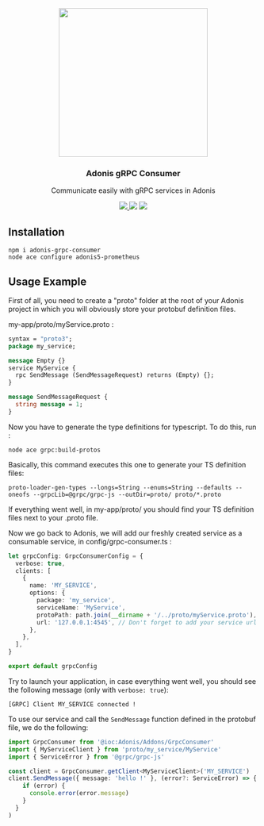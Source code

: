 <div align="center">
  <img src="https://i.imgur.com/iiuiVlq.png" width="300px" />  
  <br/>
  <h3>Adonis gRPC Consumer</h3>
  <p>Communicate easily with gRPC services in Adonis</p>
  <a href="https://www.npmjs.com/package/adonis-grpc-consumer">
    <img src="https://img.shields.io/npm/v/adonis-grpc-consumer.svg?style=for-the-badge&logo=npm" />
  </a>
  <img src="https://img.shields.io/npm/l/adonis-grpc-consumer?color=blueviolet&style=for-the-badge" />
  <img src="https://img.shields.io/badge/Typescript-294E80.svg?style=for-the-badge&logo=typescript" />
</div>

## Installation

```
npm i adonis-grpc-consumer
node ace configure adonis5-prometheus
```

## Usage Example

First of all, you need to create a "proto" folder at the root of your Adonis project in which you will obviously store your protobuf definition files.

my-app/proto/myService.proto :
```protobuf
syntax = "proto3";
package my_service;

message Empty {}
service MyService {
  rpc SendMessage (SendMessageRequest) returns (Empty) {};
}

message SendMessageRequest {
  string message = 1;
}
```

Now you have to generate the type definitions for typescript. To do this, run :
```
node ace grpc:build-protos
```
Basically, this command executes this one to generate your TS definition files: 
```
proto-loader-gen-types --longs=String --enums=String --defaults --oneofs --grpcLib=@grpc/grpc-js --outDir=proto/ proto/*.proto
```

If everything went well, in my-app/proto/ you should find your TS definition files next to your .proto file.

Now we go back to Adonis, we will add our freshly created service as a consumable service, in config/grpc-consumer.ts : 
```typescript
let grpcConfig: GrpcConsumerConfig = {
  verbose: true,
  clients: [
    {
      name: 'MY_SERVICE',
      options: {
        package: 'my_service',
        serviceName: 'MyService',
        protoPath: path.join(__dirname + '/../proto/myService.proto'),
        url: '127.0.0.1:4545', // Don't forget to add your service url here
      },
    },
  ],
}

export default grpcConfig
```

Try to launch your application, in case everything went well, you should see the following message (only with `verbose: true`):
```
[GRPC] Client MY_SERVICE connected !
```

To use our service and call the `SendMessage` function defined in the protobuf file, we do the following: 

```typescript
import GrpcConsumer from '@ioc:Adonis/Addons/GrpcConsumer'
import { MyServiceClient } from 'proto/my_service/MyService'
import { ServiceError } from '@grpc/grpc-js'

const client = GrpcConsumer.getClient<MyServiceClient>('MY_SERVICE')
client.SendMessage({ message: 'hello !' }, (error?: ServiceError) => {
    if (error) {
      console.error(error.message)
    }
  }
)
```

